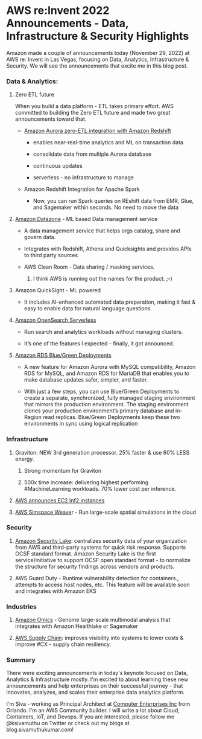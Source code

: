 # AWS re:Invent 2022 Announcements - Data, Infrastructure & Security Highlights

Amazon made a couple of announcements today (November 29, 2022) at AWS re: Invent in Las Vegas, focusing on Data, Analytics, Infrastructure & Security. We will see the announcements that excite me in this blog post.

### Data & Analytics:

1.  Zero ETL future
    
    When you build a data platform - ETL takes primary effort. AWS committed to building the Zero ETL future and made two great announcements toward that.
    
    *   [Amazon Aurora zero-ETL integration with Amazon Redshift](https://aws.amazon.com/about-aws/whats-new/2022/11/amazon-aurora-zero-etl-integration-redshift/)
        
        *   enables near-real-time analytics and ML on transaction data.
            
        *   consolidate data from multiple Aurora database
            
        *   continuous updates
            
        *   serverless - no infrastructure to manage
            
    *   Amazon Redshift Integration for Apache Spark
        
        *   Now, you can run Spark queries on REshift data from EMR, Glue, and Sagemaker within seconds. No need to move the data
            
2.  [Amazon Datazone](https://aws.amazon.com/datazone/) - ML based Data management service
    
    *   A data management service that helps orgs catalog, share and govern data.
        
    *   Integrates with Redshift, Athena and Quicksights and provides APIs to third party sources
        
    *   AWS Clean Room - Data sharing / masking services.
        
        1.  I think AWS is running out the names for the product. ;-)
            
3.  Amazon QuickSight - ML powered
    
    *   It includes AI-enhanced automated data preparation, making it fast & easy to enable data for natural language questions.
        
4.  [Amazon OpenSearch Serverless](https://aws.amazon.com/blogs/aws/preview-amazon-opensearch-serverless-run-search-and-analytics-workloads-without-managing-clusters/)
    
    *   Run search and analytics workloads without managing clusters.
        
    *   It’s one of the features I expected - finally, it got announced.
        
5.  [Amazon RDS Blue/Green Deployments](https://aws.amazon.com/blogs/aws/new-fully-managed-blue-green-deployments-in-amazon-aurora-and-amazon-rds/)
    
    *   A new feature for Amazon Aurora with MySQL compatibility, Amazon RDS for MySQL, and Amazon RDS for MariaDB that enables you to make database updates safer, simpler, and faster.
        
    *   With just a few steps, you can use Blue/Green Deployments to create a separate, synchronized, fully managed staging environment that mirrors the production environment. The staging environment clones your production environment’s primary database and in-Region read replicas. Blue/Green Deployments keep these two environments in sync using logical replication
        

### Infrastructure

1.  Graviton: NEW 3rd generation processor. 25% faster & use 60% LESS energy.
    
    1.  Strong momentum for Graviton
        
    2.  500x time increase: delivering highest performing #MachineLearning workloads. 70% lower cost per inference.
        
2.  [AWS announces EC2 Inf2 instances](https://aws.amazon.com/about-aws/whats-new/2022/11/aws-announces-amazon-ec2-inf2-instances-preview/)
    
3.  [AWS Simspace Weave](https://aws.amazon.com/blogs/aws/new-aws-simspace-weaver-build-large-scale-spatial-simulations-in-the-cloud/)r - Run large-scale spatial simulations in the cloud
    

### Security

1.  [Amazon Security Lake](https://aws.amazon.com/blogs/aws/preview-amazon-security-lake-a-purpose-built-customer-owned-data-lake-service/): centralizes security data of your organization from AWS and third-party systems for quick risk response. Supports OCSF standard format. Amazon Security Lake is the first service/initiative to support OCSF open standard format - to normalize the structure for security findings across vendors and products.
    
2.  AWS Guard Duty - Runtime vulnerability detection for containers., attempts to access host nodes, etc. This feature will be available soon and integrates with Amazon EKS
    

### Industries

1.  [Amazon Omics](https://aws.amazon.com/blogs/aws/introducing-amazon-omics-a-purpose-built-service-to-store-query-and-analyze-genomic-and-biological-data-at-scale/) - Genome large-scale multimodal analysis that integrates with Amazon Healthlake or Sagemaker
    
2.  [AWS Supply Chain](https://aws.amazon.com/about-aws/whats-new/2022/11/aws-supply-chain-preview/#): improves visibility into systems to lower costs & improve #CX - supply chain resiliency.
    

### Summary

There were exciting announcements in today's keynote focused on Data, Analytics & Infrastructure mostly. I'm excited to about learning these new announcements and help enterprises on their successful journey - that innovates, analyzes, and scales their enterprise data analytics platform.

I'm Siva - working as Principal Architect at [Computer Enterprises Inc](https://www.ceiamerica.com) from Orlando. I'm an AWS Community builder. I will write a lot about Cloud, Containers, IoT, and Devops. If you are interested, please follow me @ksivamuthu on Twitter or check out my blogs at blog.sivamuthukumar.com!